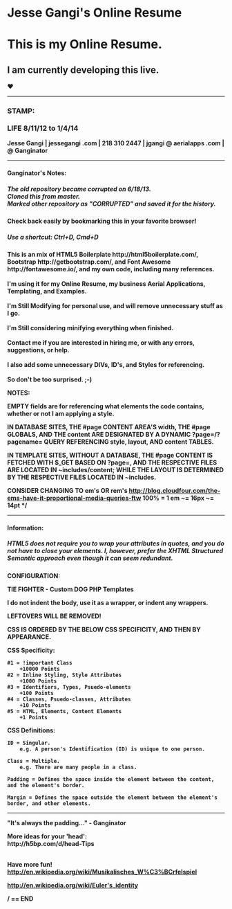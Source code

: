Jesse Gangi's Online Resume
==========


<h1>This is my Online Resume.</h1>

<h2>I am currently developing this live.</h2>

&hearts;


***


<h3>STAMP:<br />
<br />
<strong>LIFE 8/11/12 to 1/4/14</strong></h3>

<p><strong>Jesse Gangi | jessegangi .com | 218 310 2447 | jgangi @ aerialapps .com | @ Ganginator<strong></p>


***


<h4>Ganginator's Notes:</h4>

<h5>The old repository became corrupted on 6/18/13.<br />
Cloned this from master.<br />
Marked other repository as "CORRUPTED" and saved it for the history.</h5>

<p><strong>Check back easily by bookmarking this in your favorite browser!</strong></p>

<h5>Use a shortcut: Ctrl+D, Cmd+D</h5>

<p>This is an mix of HTML5 Boilerplate http://html5boilerplate.com/, Bootstrap  http://getbootstrap.com/, and Font Awesome http://fontawesome.io/, and my own code, including many references.<br />
<br />
I'm using it for my Online Resume, my business Aerial Applications, Templating, and Examples.<br />
<br />
I'm Still Modifying for personal use, and will remove unnecessary stuff as I go.<br />
<br />
I'm Still considering minifying everything when finished.<br />
<br />
Contact me if you are interested in hiring me, or with any errors, suggestions, or help.<br />
<br />
I also add some unnecessary DIVs, ID's, and Styles for referencing.<br />
<br />
So don't be too surprised. ;-)</p>


NOTES:

EMPTY fields are for referencing what elements the code contains, whether or not I am applying a style.

IN DATABASE SITES, THE #page CONTENT AREA'S width, THE #page GLOBALS, AND THE content ARE DESIGNATED BY A DYNAMIC ?page=/?pagename= QUERY REFERENCING style, layout, AND content TABLES.

IN TEMPLATE SITES, WITHOUT A DATABASE, THE #page CONTENT IS FETCHED WITH $_GET BASED ON ?page=, AND THE RESPECTIVE FILES ARE LOCATED IN ~includes/content; WHILE THE LAYOUT IS DETERMINED BY THE RESPECTIVE FILES LOCATED IN ~includes.

CONSIDER CHANGING TO em's OR rem's
http://blog.cloudfour.com/the-ems-have-it-proportional-media-queries-ftw
100% = 1 em ~= 16px ~= 14pt
*/


***


<h4>Information:</h4>


<h5>HTML5 does not require you to wrap your attributes in quotes, and you do not have to close your elements. I, however, prefer the XHTML Structured Semantic approach even though it can seem redundant.</h5>


CONFIGURATION:

TIE FIGHTER - Custom DOG PHP Templates

I do not indent the body, use it as a wrapper, or indent any wrappers.</h5>


<p><strong>LEFTOVERS WILL BE REMOVED!</strong></p>


CSS IS ORDERED BY THE BELOW CSS SPECIFICITY, AND THEN BY APPEARANCE.

CSS Specificity:

	#1 = !important Class
		+10000 Points
	#2 = Inline Styling, Style Attributes
		+1000 Points
	#3 = Identifiers, Types, Psuedo-elements
		+100 Points
	#4 = Classes, Psuedo-classes, Attributes
		+10 Points
	#5 = HTML, Elements, Content Elements
		+1 Points


CSS Definitions:

	ID = Singular.
		e.g. A person's Identification (ID) is unique to one person.
		
	Class = Multiple.
		e.g. There are many people in a class.
		
	Padding = Defines the space inside the element between the content, and the element's border.
	
	Margin = Defines the space outside the element between the element's border, and other elements.


***


"It's always the padding..." - Ganginator


<p>More ideas for your 'head':<br />
http://h5bp.com/d/head-Tips<br />
<br />

Have more fun!<br />
http://en.wikipedia.org/wiki/Musikalisches_W%C3%BCrfelspiel</p>
http://en.wikipedia.org/wiki/Euler's_identity


/ == END
